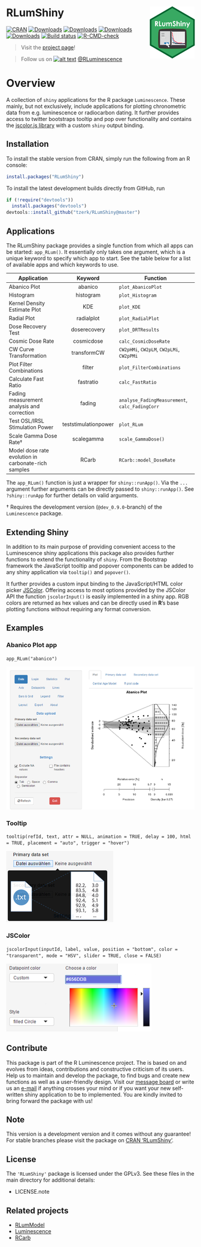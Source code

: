 
<!-- README.md is generated from README.Rmd. Please edit that file -->

# RLumShiny <a href='https://tzerk.github.io/RLumShiny/'><img src='man/figures/logo.png' align="right" height="138.5" /></a>

<!-- badges: start -->

[![CRAN](https://www.r-pkg.org/badges/version/RLumShiny)](https://cran.rstudio.com/package=RLumShiny)
[![Downloads](https://cranlogs.r-pkg.org/badges/grand-total/RLumShiny)](https://www.r-pkg.org/pkg/RLumShiny)
[![Downloads](https://cranlogs.r-pkg.org/badges/RLumShiny)](https://www.r-pkg.org/pkg/RLumShiny)
[![Downloads](https://cranlogs.r-pkg.org/badges/last-week/RLumShiny)](https://www.r-pkg.org/pkg/RLumShiny)
[![Downloads](https://cranlogs.r-pkg.org/badges/last-day/RLumShiny)](https://www.r-pkg.org/pkg/RLumShiny)
[![Build
status](https://ci.appveyor.com/api/projects/status/jp8ueedudbuhvtfe/branch/master?svg=true)](https://ci.appveyor.com/project/tzerk/rlumshiny/branch/master)
[![R-CMD-check](https://github.com/R-Lum/RLumShiny/workflows/R-CMD-check/badge.svg)](https://github.com/R-Lum/RLumShiny/actions)
<!-- badges: end -->

> Visit the
> <a href="https://tzerk.github.io/RLumShiny/" target="_blank">project
> page</a>!

> Follow us on [![alt
> text](man/figures/twitter.png "twitter icon without padding")](https://www.twitter.com/RLuminescence)
> <a href="https://www.twitter.com/RLuminescence" target="_blank">@RLuminescence</a>

# Overview

A collection of `shiny` applications for the R package `Luminescence`.
These mainly, but not exclusively, include applications for plotting
chronometric data from e.g. luminescence or radiocarbon dating. It
further provides access to twitter bootstraps tooltip and pop over
functionality and contains the [jscolor.js
library](https://jscolor.com/) with a custom `shiny` output binding.

## Installation

To install the stable version from CRAN, simply run the following from
an R console:

``` r
install.packages("RLumShiny")
```

To install the latest development builds directly from GitHub, run

``` r
if (!require("devtools"))
  install.packages("devtools")
devtools::install_github("tzerk/RLumShiny@master")
```

## Applications

The RLumShiny package provides a single function from which all apps can
be started: `app_RLum()`. It essentially only takes one argument, which
is a unique keyword to specify which app to start. See the table below
for a list of available apps and which keywords to use.

| Application                                         |       Keyword        | Function                                       |
|-----------------------------------------------------|:--------------------:|------------------------------------------------|
| Abanico Plot                                        |       abanico        | `plot_AbanicoPlot`                             |
| Histogram                                           |      histogram       | `plot_Histogram`                               |
| Kernel Density Estimate Plot                        |         KDE          | `plot_KDE`                                     |
| Radial Plot                                         |      radialplot      | `plot_RadialPlot`                              |
| Dose Recovery Test                                  |     doserecovery     | `plot_DRTResults`                              |
| Cosmic Dose Rate                                    |      cosmicdose      | `calc_CosmicDoseRate`                          |
| CW Curve Transformation                             |     transformCW      | `CW2pHMi`, `CW2pLM`, `CW2pLMi`, `CW2pPMi`      |
| Plot Filter Combinations                            |        filter        | `plot_FilterCombinations`                      |
| Calculate Fast Ratio                                |      fastratio       | `calc_FastRatio`                               |
| Fading measurement analysis and correction          |        fading        | `analyse_FadingMeasurement`, `calc_FadingCorr` |
| Test OSL/IRSL Stimulation Power                     | teststimulationpower | `plot_RLum`                                    |
| Scale Gamma Dose Rate†                              |      scalegamma      | `scale_GammaDose()`                            |
| Model dose rate evolution in carbonate-rich samples |        RCarb         | `RCarb::model_DoseRate`                        |

The `app_RLum()` function is just a wrapper for `shiny::runApp()`. Via
the `...` argument further arguments can be directly passed to
`shiny::runApp()`. See `?shiny::runApp` for further details on valid
arguments.

<!--- * Not yet available in the official CRAN release.  -->

† Requires the development version (`@dev_0.9.0`-branch) of the
`Luminescence` package.

## Extending Shiny

In addition to its main purpose of providing convenient access to the
Luminescence shiny applications this package also provides further
functions to extend the functionality of `shiny`. From the Bootstrap
framework the JavaScript tooltip and popover components can be added to
any shiny application via `tooltip()` and `popover()`.

It further provides a custom input binding to the JavaScript/HTML color
picker [JSColor](https://jscolor.com). Offering access to most options
provided by the JSColor API the function `jscolorInput()` is easily
implemented in a shiny app. RGB colors are returned as hex values and
can be directly used in **R**’s base plotting functions without
requiring any format conversion.

## Examples

### Abanico Plot app

`app_RLum("abanico")`

![Abanico app](man/figures/abanico.png)

### Tooltip

`tooltip(refId, text, attr = NULL, animation = TRUE, delay = 100, html = TRUE, placement = "auto", trigger = "hover")`

![tooltip](man/figures/tooltip.png)

### JSColor

`jscolorInput(inputId, label, value, position = "bottom", color = "transparent", mode = "HSV", slider = TRUE, close = FALSE)`

![jscolor.js](man/figures/jscolor.png)

## Contribute

This package is part of the R Luminescence project. The is based on and
evolves from ideas, contributions and constructive criticism of its
users. Help us to maintain and develop the package, to find bugs and
create new functions as well as a user-friendly design. Visit our
[message board](https://r-luminescence.org) or write us an
[e-mail](mailto:team@r-luminescence.org) if anything crosses your mind
or if you want your new self-written shiny application to be to
implemented. You are kindly invited to bring forward the package with
us!

## Note

This version is a development version and it comes without any
guarantee! For stable branches please visit the package on [CRAN
‘RLumShiny’](https://CRAN.R-project.org/package=RLumShiny).

## License

The `'RLumShiny'` package is licensed under the GPLv3. See these files
in the main directory for additional details:

-   LICENSE.note

## Related projects

-   [RLumModel](https://github.com/R-Lum/RLumModel)
-   [Luminescence](https://github.com/R-Lum/Luminescence)
-   [RCarb](https://github.com/R-Lum/RCarb)
